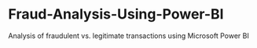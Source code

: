 # Fraud-Analysis-Using-Power-BI
Analysis of fraudulent vs. legitimate transactions using Microsoft Power BI
